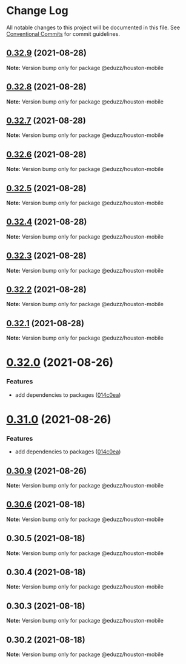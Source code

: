 # Change Log

All notable changes to this project will be documented in this file.
See [Conventional Commits](https://conventionalcommits.org) for commit guidelines.

## [0.32.9](https://github.com/eduzz/houston-mobile/compare/@eduzz/houston-mobile@0.32.8...@eduzz/houston-mobile@0.32.9) (2021-08-28)

**Note:** Version bump only for package @eduzz/houston-mobile





## [0.32.8](https://github.com/eduzz/houston-mobile/compare/@eduzz/houston-mobile@0.32.7...@eduzz/houston-mobile@0.32.8) (2021-08-28)

**Note:** Version bump only for package @eduzz/houston-mobile





## [0.32.7](https://github.com/eduzz/houston-mobile/compare/@eduzz/houston-mobile@0.32.6...@eduzz/houston-mobile@0.32.7) (2021-08-28)

**Note:** Version bump only for package @eduzz/houston-mobile





## [0.32.6](https://github.com/eduzz/houston-mobile/compare/@eduzz/houston-mobile@0.32.5...@eduzz/houston-mobile@0.32.6) (2021-08-28)

**Note:** Version bump only for package @eduzz/houston-mobile





## [0.32.5](https://github.com/eduzz/houston-mobile/compare/@eduzz/houston-mobile@0.32.4...@eduzz/houston-mobile@0.32.5) (2021-08-28)

**Note:** Version bump only for package @eduzz/houston-mobile





## [0.32.4](https://github.com/eduzz/houston-mobile/compare/@eduzz/houston-mobile@0.32.3...@eduzz/houston-mobile@0.32.4) (2021-08-28)

**Note:** Version bump only for package @eduzz/houston-mobile





## [0.32.3](https://github.com/eduzz/houston-mobile/compare/@eduzz/houston-mobile@0.32.2...@eduzz/houston-mobile@0.32.3) (2021-08-28)

**Note:** Version bump only for package @eduzz/houston-mobile





## [0.32.2](https://github.com/eduzz/houston-mobile/compare/@eduzz/houston-mobile@0.32.0...@eduzz/houston-mobile@0.32.2) (2021-08-28)

**Note:** Version bump only for package @eduzz/houston-mobile





## [0.32.1](https://github.com/eduzz/houston-mobile/compare/@eduzz/houston-mobile@0.32.0...@eduzz/houston-mobile@0.32.1) (2021-08-28)

**Note:** Version bump only for package @eduzz/houston-mobile





# [0.32.0](https://github.com/eduzz/houston-mobile/compare/@eduzz/houston-mobile@0.30.9...@eduzz/houston-mobile@0.32.0) (2021-08-26)


### Features

* add dependencies to packages ([014c0ea](https://github.com/eduzz/houston-mobile/commit/014c0ea2b1caf71fbf1c1d4fffcd57837ecb42a3))





# [0.31.0](https://github.com/eduzz/houston-mobile/compare/@eduzz/houston-mobile@0.30.9...@eduzz/houston-mobile@0.31.0) (2021-08-26)


### Features

* add dependencies to packages ([014c0ea](https://github.com/eduzz/houston-mobile/commit/014c0ea2b1caf71fbf1c1d4fffcd57837ecb42a3))





## [0.30.9](https://github.com/eduzz/houston-mobile/compare/@eduzz/houston-mobile@0.30.5...@eduzz/houston-mobile@0.30.9) (2021-08-26)

**Note:** Version bump only for package @eduzz/houston-mobile





## [0.30.6](https://github.com/eduzz/houston-mobile/compare/@eduzz/houston-mobile@0.30.5...@eduzz/houston-mobile@0.30.6) (2021-08-18)

**Note:** Version bump only for package @eduzz/houston-mobile





## 0.30.5 (2021-08-18)

**Note:** Version bump only for package @eduzz/houston-mobile





## 0.30.4 (2021-08-18)

**Note:** Version bump only for package @eduzz/houston-mobile





## 0.30.3 (2021-08-18)

**Note:** Version bump only for package @eduzz/houston-mobile





## 0.30.2 (2021-08-18)

**Note:** Version bump only for package @eduzz/houston-mobile
